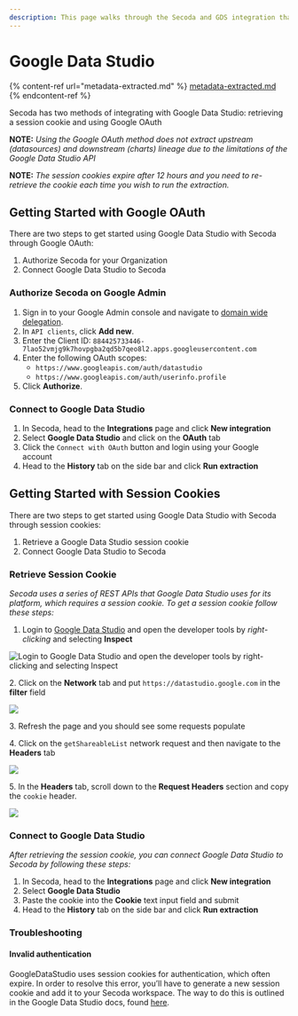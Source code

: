 ```yaml
---
description: This page walks through the Secoda and GDS integration that Secoda supports
---
```


# Google Data Studio

{% content-ref url="metadata-extracted.md" %}
[metadata-extracted.md](metadata-extracted.md)
{% endcontent-ref %}

Secoda has two methods of integrating with Google Data Studio: retrieving a session cookie and using Google OAuth

**NOTE:** _Using the Google OAuth method does not extract upstream (datasources) and downstream (charts) lineage due to the limitations of the Google Data Studio API_

**NOTE:** _The session cookies expire after 12 hours and you need to re-retrieve the cookie each time you wish to run the extraction._

## Getting Started with Google OAuth <a href="#h_21e27f5a15" id="h_21e27f5a15"></a>

There are two steps to get started using Google Data Studio with Secoda through Google OAuth:

1. Authorize Secoda for your Organization
2. Connect Google Data Studio to Secoda

### Authorize Secoda on Google Admin

1. Sign in to your Google Admin console and navigate to [domain wide delegation](https://admin.google.com/ac/owl/domainwidedelegation).
2. In `API clients`, click **Add new**.
3. Enter the Client ID: `884425733446-7lao52vmjg9k7hovpgba2qd5b7qeo8l2.apps.googleusercontent.com`
4. Enter the following OAuth scopes:
   * `https://www.googleapis.com/auth/datastudio`
   * `https://www.googleapis.com/auth/userinfo.profile`
5. Click **Authorize**.

### Connect to Google Data Studio

1. In Secoda, head to the **Integrations** page and click **New integration**
2. Select **Google Data Studio** and click on the **OAuth** tab
3. Click the `Connect with OAuth` button and login using your Google account
4. Head to the **History** tab on the side bar and click **Run extraction**

## Getting Started with Session Cookies <a href="#h_21e27f5a15" id="h_21e27f5a15"></a>

There are two steps to get started using Google Data Studio with Secoda through session cookies:

1. Retrieve a Google Data Studio session cookie
2. Connect Google Data Studio to Secoda

### Retrieve Session Cookie

_Secoda uses a series of REST APIs that Google Data Studio uses for its platform, which requires a session cookie. To get a session cookie follow these steps:_

1. Login to [Google Data Studio](https://datastudio.google.com) and open the developer tools by _right-clicking_ and selecting **Inspect**

![Login to Google Data Studio and open the developer tools by right-clicking and selecting Inspect](https://secoda-public-media-assets.s3.amazonaws.com/image%20\(6\)%20\(1\)%20\(1\).png)

2\. Click on the **Network** tab and put `https://datastudio.google.com` in the **filter** field

![](https://secoda-public-media-assets.s3.amazonaws.com/image%20\(4\)%20\(1\)%20\(1\).png)

3\. Refresh the page and you should see some requests populate

4\. Click on the `getShareableList` network request and then navigate to the **Headers** tab

![](https://secoda-public-media-assets.s3.amazonaws.com/image%20\(2\)%20\(1\)%20\(1\)%20\(1\)%20\(1\).png)

5\. In the **Headers** tab, scroll down to the **Request Headers** section and copy the `cookie` header.

![](https://secoda-public-media-assets.s3.amazonaws.com/image%20\(5\)%20\(1\)%20\(1\).png)

### Connect to Google Data Studio

_After retrieving the session cookie, you can connect Google Data Studio to Secoda by following these steps:_

1. In Secoda, head to the **Integrations** page and click **New integration**
2. Select **Google Data Studio**
3. Paste the cookie into the **Cookie** text input field and submit
4. Head to the **History** tab on the side bar and click **Run extraction**

### Troubleshooting

#### Invalid authentication

GoogleDataStudio uses session cookies for authentication, which often expire. In order to resolve this error, you’ll have to generate a new session cookie and add it to your Secoda workspace. The way to do this is outlined in the Google Data Studio docs, found [here](https://docs.secoda.co/integrations/google-data-studio#h\_21e27f5a15-1).
